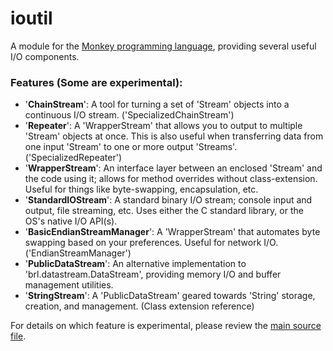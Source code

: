 # ioutil
A module for the [Monkey programming language](https://github.com/blitz-research/monkey), providing several useful I/O components.

### Features (Some are experimental):
* '**ChainStream**': A tool for turning a set of 'Stream' objects into a continuous I/O stream. ('SpecializedChainStream')
* '**Repeater**': A 'WrapperStream' that allows you to output to multiple 'Stream' objects at once. This is also useful when transferring data from one input 'Stream' to one or more output 'Streams'. ('SpecializedRepeater')
* '**WrapperStream**': An interface layer between an enclosed 'Stream' and the code using it; allows for method overrides without class-extension. Useful for things like byte-swapping, encapsulation, etc.
* '**StandardIOStream**': A standard binary I/O stream; console input and output, file streaming, etc. Uses either the C standard library, or the OS's native I/O API(s).
* '**BasicEndianStreamManager**': A 'WrapperStream' that automates byte swapping based on your preferences. Useful for network I/O. ('EndianStreamManager')
* '**PublicDataStream**': An alternative implementation to 'brl.datastream.DataStream', providing memory I/O and buffer management utilities.
* '**StringStream**': A 'PublicDataStream' geared towards 'String' storage, creation, and management. (Class extension reference)

For details on which feature is experimental, please review the [main source file](/ioutil.monkey).
